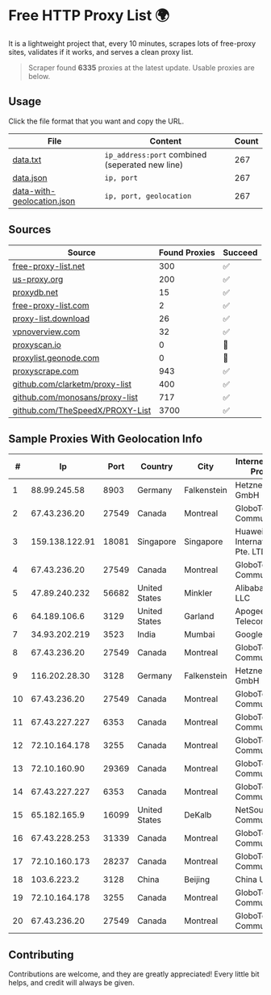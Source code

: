 
# Free HTTP Proxy List 🌍

It is a lightweight project that, every 10 minutes, scrapes lots of free-proxy sites, validates if it works, and serves a clean proxy list.


> Scraper found **6335** proxies at the latest update. Usable proxies are below.

## Usage

Click the file format that you want and copy the URL.


|File|Content|Count|
|----|-------|-----|
|[data.txt](https://raw.githubusercontent.com/themiralay/Proxy-List-World/master/data.txt)|`ip_address:port` combined (seperated new line)|267|
|[data.json](https://raw.githubusercontent.com/themiralay/Proxy-List-World/master/data.json)|`ip, port`|267|
|[data-with-geolocation.json](https://raw.githubusercontent.com/themiralay/Proxy-List-World/master/data-with-geolocation.json)|`ip, port, geolocation`|267|

## Sources

|Source|Found Proxies|Succeed|
|------|-------------|-------|
|[free-proxy-list.net](https://free-proxy-list.net)|300|✅|
|[us-proxy.org](https://www.us-proxy.org)|200|✅|
|[proxydb.net](http://proxydb.net)|15|✅|
|[free-proxy-list.com](https://free-proxy-list.com/?page=&port=&type%5B%5D=http&type%5B%5D=https&up_time=0&search=Search)|2|✅|
|[proxy-list.download](https://www.proxy-list.download/HTTP)|26|✅|
|[vpnoverview.com](https://vpnoverview.com/privacy/anonymous-browsing/free-proxy-servers)|32|✅|
|[proxyscan.io](https://www.proxyscan.io)|0|🚫|
|[proxylist.geonode.com](https://proxylist.geonode.com/api/proxy-list?limit=300&page=1&sort_by=lastChecked&sort_type=desc&protocols=http,https)|0|🚫|
|[proxyscrape.com](https://api.proxyscrape.com/v2/?request=displayproxies&protocol=http&timeout=10000&country=all&ssl=all&anonymity=all)|943|✅|
|[github.com/clarketm/proxy-list](https://raw.githubusercontent.com/clarketm/proxy-list/master/proxy-list-raw.txt)|400|✅|
|[github.com/monosans/proxy-list](https://raw.githubusercontent.com/monosans/proxy-list/main/proxies/http.txt)|717|✅|
|[github.com/TheSpeedX/PROXY-List](https://raw.githubusercontent.com/TheSpeedX/PROXY-List/master/http.txt)|3700|✅|


## Sample Proxies With Geolocation Info

|#|Ip|Port|Country|City|Internet Service Provider|
|-|--|----|-------|----|-------------------------|
|1|88.99.245.58|8903|Germany|Falkenstein|Hetzner Online GmbH|
|2|67.43.236.20|27549|Canada|Montreal|GloboTech Communications|
|3|159.138.122.91|18081|Singapore|Singapore|Huawei International Pte. LTD|
|4|67.43.236.20|27549|Canada|Montreal|GloboTech Communications|
|5|47.89.240.232|56682|United States|Minkler|Alibaba.com LLC|
|6|64.189.106.6|3129|United States|Garland|Apogee Telecom Inc.|
|7|34.93.202.219|3523|India|Mumbai|Google LLC|
|8|67.43.236.20|27549|Canada|Montreal|GloboTech Communications|
|9|116.202.28.30|3128|Germany|Falkenstein|Hetzner Online GmbH|
|10|67.43.236.20|27549|Canada|Montreal|GloboTech Communications|
|11|67.43.227.227|6353|Canada|Montreal|GloboTech Communications|
|12|72.10.164.178|3255|Canada|Montreal|GloboTech Communications|
|13|72.10.160.90|29369|Canada|Montreal|GloboTech Communications|
|14|67.43.227.227|6353|Canada|Montreal|GloboTech Communications|
|15|65.182.165.9|16099|United States|DeKalb|NetSource Communications|
|16|67.43.228.253|31339|Canada|Montreal|GloboTech Communications|
|17|72.10.160.173|28237|Canada|Montreal|GloboTech Communications|
|18|103.6.223.2|3128|China|Beijing|China Unicom|
|19|72.10.164.178|3255|Canada|Montreal|GloboTech Communications|
|20|67.43.236.20|27549|Canada|Montreal|GloboTech Communications|



## Contributing

Contributions are welcome, and they are greatly appreciated! Every
little bit helps, and credit will always be given.

